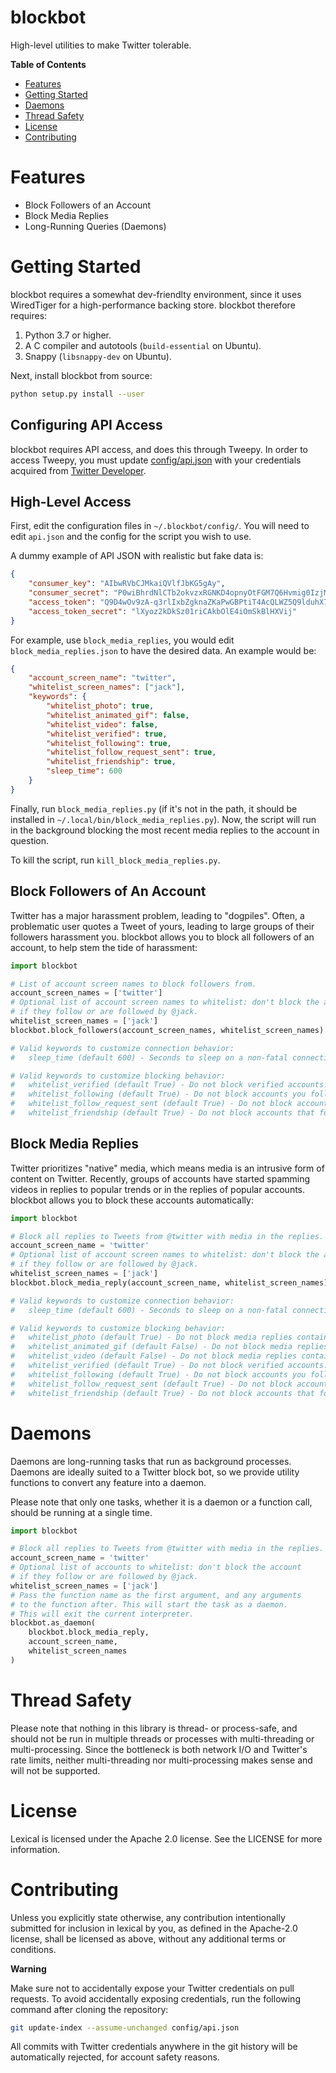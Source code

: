 blockbot
========

High-level utilities to make Twitter tolerable.

**Table of Contents**

- [Features](#features)
- [Getting Started](#getting-started)
- [Daemons](#daemons)
- [Thread Safety](#thread-safety)
- [License](#license)
- [Contributing](#contributing)

# Features

- Block Followers of an Account
- Block Media Replies
- Long-Running Queries (Daemons) 

# Getting Started

blockbot requires a somewhat dev-friendlty environment, since it uses WiredTiger for a high-performance backing store. blockbot therefore requires:

1. Python 3.7 or higher.
2. A C compiler and autotools (`build-essential` on Ubuntu).
2. Snappy (`libsnappy-dev` on Ubuntu).

Next, install blockbot from source:

```bash
python setup.py install --user
```

## Configuring API Access

blockbot requires API access, and does this through Tweepy. In order to access Tweepy, you must update [config/api.json](config/api.json) with your credentials acquired from [Twitter Developer](https://developer.twitter.com/).

## High-Level Access

First, edit the configuration files in `~/.blockbot/config/`. You will need to edit `api.json` and the config for the script you wish to use.

A dummy example of API JSON with realistic but fake data is:

```json
{
    "consumer_key": "AIbwRVbCJMkaiQVlfJbKG5gAy",
    "consumer_secret": "P0wiBhrdNlCTb2okvzxRGNKD4opnyOtFGM7Q6Hvmig0IzjMYw5",
    "access_token": "Q9D4wOv9zA-q3rlIxbZgknaZKaPwGBPtiT4AcQLWZ5Q9lduhX7",
    "access_token_secret": "lXyoz2kDkSz01riCAkbOlE4iOmSkBlHXVij"
}
```

For example, use `block_media_replies`, you would edit `block_media_replies.json` to have the desired data. An example would be:

```json
{
    "account_screen_name": "twitter",
    "whitelist_screen_names": ["jack"],
    "keywords": {
        "whitelist_photo": true,
        "whitelist_animated_gif": false,
        "whitelist_video": false,
        "whitelist_verified": true,
        "whitelist_following": true,
        "whitelist_follow_request_sent": true,
        "whitelist_friendship": true,
        "sleep_time": 600
    }
}
```

Finally, run `block_media_replies.py` (if it's not in the path, it should be installed in `~/.local/bin/block_media_replies.py`). Now, the script will run in the background blocking the most recent media replies to the account in question.

To kill the script, run `kill_block_media_replies.py`.

## Block Followers of An Account

Twitter has a major harassment problem, leading to "dogpiles". Often, a problematic user quotes a Tweet of yours, leading to large groups of their followers harassment you. blockbot allows you to block all followers of an account, to help stem the tide of harassment:

```python
import blockbot

# List of account screen names to block followers from.
account_screen_names = ['twitter']
# Optional list of account screen names to whitelist: don't block the account
# if they follow or are followed by @jack.
whitelist_screen_names = ['jack']
blockbot.block_followers(account_screen_names, whitelist_screen_names)

# Valid keywords to customize connection behavior:
#   sleep_time (default 600) - Seconds to sleep on a non-fatal connection error.

# Valid keywords to customize blocking behavior:
#   whitelist_verified (default True) - Do not block verified accounts.
#   whitelist_following (default True) - Do not block accounts you follow.
#   whitelist_follow_request_sent (default True) - Do not block accounts you have sent follow requests to.
#   whitelist_friendship (default True) - Do not block accounts that follow you or you follow.
``` 

## Block Media Replies

Twitter prioritizes "native" media, which means media is an intrusive form of content on Twitter. Recently, groups of accounts have started spamming videos in replies to popular trends or in the replies of popular accounts. blockbot allows you to block these accounts automatically:

```python
import blockbot

# Block all replies to Tweets from @twitter with media in the replies.
account_screen_name = 'twitter'
# Optional list of account screen names to whitelist: don't block the account
# if they follow or are followed by @jack.
whitelist_screen_names = ['jack']
blockbot.block_media_reply(account_screen_name, whitelist_screen_names)

# Valid keywords to customize connection behavior:
#   sleep_time (default 600) - Seconds to sleep on a non-fatal connection error.

# Valid keywords to customize blocking behavior:
#   whitelist_photo (default True) - Do not block media replies containing photos.
#   whitelist_animated_gif (default False) - Do not block media replies containing animated GIFs.
#   whitelist_video (default False) - Do not block media replies containing video.
#   whitelist_verified (default True) - Do not block verified accounts.
#   whitelist_following (default True) - Do not block accounts you follow.
#   whitelist_follow_request_sent (default True) - Do not block accounts you have sent follow requests to.
#   whitelist_friendship (default True) - Do not block accounts that follow you or you follow.
``` 

# Daemons

Daemons are long-running tasks that run as background processes. Daemons are ideally suited to a Twitter block bot, so we provide utility functions to convert any feature into a daemon.

Please note that only one tasks, whether it is a daemon or a function call, should be running at a single time.

```python
import blockbot

# Block all replies to Tweets from @twitter with media in the replies.
account_screen_name = 'twitter'
# Optional list of accounts to whitelist: don't block the account
# if they follow or are followed by @jack.
whitelist_screen_names = ['jack']
# Pass the function name as the first argument, and any arguments
# to the function after. This will start the task as a daemon.
# This will exit the current interpreter.
blockbot.as_daemon(
    blockbot.block_media_reply, 
    account_screen_name, 
    whitelist_screen_names
)
```

# Thread Safety

Please note that nothing in this library is thread- or process-safe, and should not be run in multiple threads or processes with multi-threading or multi-processing. Since the bottleneck is both network I/O and Twitter's rate limits, neither multi-threading nor multi-processing makes sense and will not be supported.

# License

Lexical is licensed under the Apache 2.0 license. See the LICENSE for more information.

# Contributing

Unless you explicitly state otherwise, any contribution intentionally submitted for inclusion in lexical by you, as defined in the Apache-2.0 license, shall be licensed as above, without any additional terms or conditions.

**Warning**

Make sure not to accidentally expose your Twitter credentials on pull requests. To avoid accidentally exposing credentials, run the following command after cloning the repository:

```bash
git update-index --assume-unchanged config/api.json
```

All commits with Twitter credentials anywhere in the git history will be automatically rejected, for account safety reasons.
